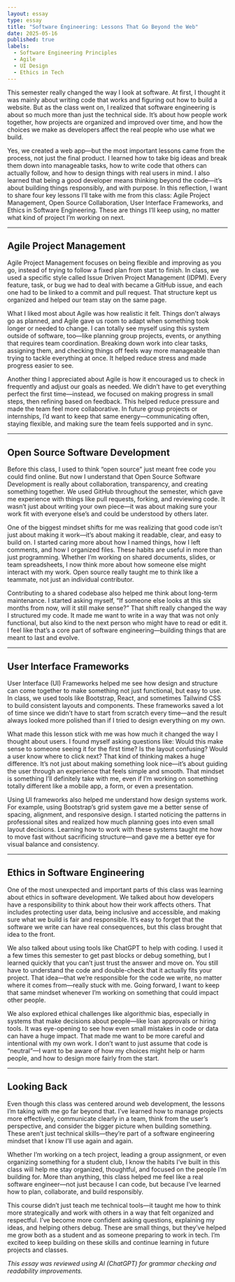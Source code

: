 ```yaml
---
layout: essay
type: essay
title: "Software Engineering: Lessons That Go Beyond the Web"
date: 2025-05-16
published: true
labels:
  - Software Engineering Principles
  - Agile
  - UI Design
  - Ethics in Tech
---
```


This semester really changed the way I look at software. At first, I thought it was mainly about writing code that works and figuring out how to build a website. But as the class went on, I realized that software engineering is about so much more than just the technical side. It’s about how people work together, how projects are organized and improved over time, and how the choices we make as developers affect the real people who use what we build.

Yes, we created a web app—but the most important lessons came from the process, not just the final product. I learned how to take big ideas and break them down into manageable tasks, how to write code that others can actually follow, and how to design things with real users in mind. I also learned that being a good developer means thinking beyond the code—it’s about building things responsibly, and with purpose. In this reflection, I want to share four key lessons I’ll take with me from this class: Agile Project Management, Open Source Collaboration, User Interface Frameworks, and Ethics in Software Engineering. These are things I’ll keep using, no matter what kind of project I’m working on next.

---

## Agile Project Management

Agile Project Management focuses on being flexible and improving as you go, instead of trying to follow a fixed plan from start to finish. In class, we used a specific style called Issue Driven Project Management (IDPM). Every feature, task, or bug we had to deal with became a GitHub issue, and each one had to be linked to a commit and pull request. That structure kept us organized and helped our team stay on the same page.

What I liked most about Agile was how realistic it felt. Things don’t always go as planned, and Agile gave us room to adapt when something took longer or needed to change. I can totally see myself using this system outside of software, too—like planning group projects, events, or anything that requires team coordination. Breaking down work into clear tasks, assigning them, and checking things off feels way more manageable than trying to tackle everything at once. It helped reduce stress and made progress easier to see.

Another thing I appreciated about Agile is how it encouraged us to check in frequently and adjust our goals as needed. We didn’t have to get everything perfect the first time—instead, we focused on making progress in small steps, then refining based on feedback. This helped reduce pressure and made the team feel more collaborative. In future group projects or internships, I’d want to keep that same energy—communicating often, staying flexible, and making sure the team feels supported and in sync.

---

## Open Source Software Development

Before this class, I used to think “open source” just meant free code you could find online. But now I understand that Open Source Software Development is really about collaboration, transparency, and creating something together. We used GitHub throughout the semester, which gave me experience with things like pull requests, forking, and reviewing code. It wasn’t just about writing your own piece—it was about making sure your work fit with everyone else’s and could be understood by others later.

One of the biggest mindset shifts for me was realizing that good code isn’t just about making it work—it’s about making it readable, clear, and easy to build on. I started caring more about how I named things, how I left comments, and how I organized files. These habits are useful in more than just programming. Whether I’m working on shared documents, slides, or team spreadsheets, I now think more about how someone else might interact with my work. Open source really taught me to think like a teammate, not just an individual contributor.

Contributing to a shared codebase also helped me think about long-term maintenance. I started asking myself, “If someone else looks at this six months from now, will it still make sense?” That shift really changed the way I structured my code. It made me want to write in a way that was not only functional, but also kind to the next person who might have to read or edit it. I feel like that’s a core part of software engineering—building things that are meant to last and evolve.

---

## User Interface Frameworks

User Interface (UI) Frameworks helped me see how design and structure can come together to make something not just functional, but easy to use. In class, we used tools like Bootstrap, React, and sometimes Tailwind CSS to build consistent layouts and components. These frameworks saved a lot of time since we didn’t have to start from scratch every time—and the result always looked more polished than if I tried to design everything on my own.

What made this lesson stick with me was how much it changed the way I thought about users. I found myself asking questions like: Would this make sense to someone seeing it for the first time? Is the layout confusing? Would a user know where to click next? That kind of thinking makes a huge difference. It’s not just about making something look nice—it’s about guiding the user through an experience that feels simple and smooth. That mindset is something I’ll definitely take with me, even if I’m working on something totally different like a mobile app, a form, or even a presentation.

Using UI frameworks also helped me understand how design systems work. For example, using Bootstrap’s grid system gave me a better sense of spacing, alignment, and responsive design. I started noticing the patterns in professional sites and realized how much planning goes into even small layout decisions. Learning how to work with these systems taught me how to move fast without sacrificing structure—and gave me a better eye for visual balance and consistency.

---

## Ethics in Software Engineering

One of the most unexpected and important parts of this class was learning about ethics in software development. We talked about how developers have a responsibility to think about how their work affects others. That includes protecting user data, being inclusive and accessible, and making sure what we build is fair and responsible. It’s easy to forget that the software we write can have real consequences, but this class brought that idea to the front.

We also talked about using tools like ChatGPT to help with coding. I used it a few times this semester to get past blocks or debug something, but I learned quickly that you can’t just trust the answer and move on. You still have to understand the code and double-check that it actually fits your project. That idea—that we’re responsible for the code we write, no matter where it comes from—really stuck with me. Going forward, I want to keep that same mindset whenever I’m working on something that could impact other people.

We also explored ethical challenges like algorithmic bias, especially in systems that make decisions about people—like loan approvals or hiring tools. It was eye-opening to see how even small mistakes in code or data can have a huge impact. That made me want to be more careful and intentional with my own work. I don’t want to just assume that code is “neutral”—I want to be aware of how my choices might help or harm people, and how to design more fairly from the start.

---

## Looking Back

Even though this class was centered around web development, the lessons I’m taking with me go far beyond that. I’ve learned how to manage projects more effectively, communicate clearly in a team, think from the user’s perspective, and consider the bigger picture when building something. These aren’t just technical skills—they’re part of a software engineering mindset that I know I’ll use again and again.

Whether I’m working on a tech project, leading a group assignment, or even organizing something for a student club, I know the habits I’ve built in this class will help me stay organized, thoughtful, and focused on the people I’m building for. More than anything, this class helped me feel like a real software engineer—not just because I can code, but because I’ve learned how to plan, collaborate, and build responsibly.

This course didn’t just teach me technical tools—it taught me how to think more strategically and work with others in a way that felt organized and respectful. I’ve become more confident asking questions, explaining my ideas, and helping others debug. These are small things, but they’ve helped me grow both as a student and as someone preparing to work in tech. I’m excited to keep building on these skills and continue learning in future projects and classes.


*This essay was reviewed using AI (ChatGPT) for grammar checking and readability improvements.*
